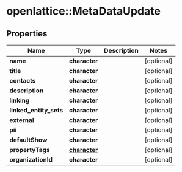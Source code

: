 # openlattice::MetaDataUpdate

## Properties
Name | Type | Description | Notes
------------ | ------------- | ------------- | -------------
**name** | **character** |  | [optional] 
**title** | **character** |  | [optional] 
**contacts** | **character** |  | [optional] 
**description** | **character** |  | [optional] 
**linking** | **character** |  | [optional] 
**linked_entity_sets** | **character** |  | [optional] 
**external** | **character** |  | [optional] 
**pii** | **character** |  | [optional] 
**defaultShow** | **character** |  | [optional] 
**propertyTags** | [**character**](array.md) |  | [optional] 
**organizationId** | **character** |  | [optional] 


